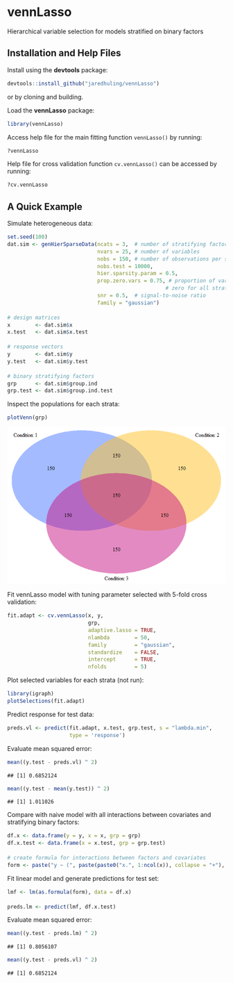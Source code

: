 




# vennLasso
Hierarchical variable selection for models stratified on binary factors 




## Installation and Help Files


Install using the **devtools** package:


```r
devtools::install_github("jaredhuling/vennLasso")
```


or by cloning and building.

Load the **vennLasso** package:

```r
library(vennLasso)
```

Access help file for the main fitting function ``vennLasso()`` by running:


```r
?vennLasso
```

Help file for cross validation function ``cv.vennLasso()`` can be accessed by running:


```r
?cv.vennLasso
```

## A Quick Example

Simulate heterogeneous data:


```r
set.seed(100)
dat.sim <- genHierSparseData(ncats = 3,  # number of stratifying factors
                             nvars = 25, # number of variables
                             nobs = 150, # number of observations per strata
                             nobs.test = 10000,
                             hier.sparsity.param = 0.5,
                             prop.zero.vars = 0.75, # proportion of variables
                                                   # zero for all strata
                             snr = 0.5,  # signal-to-noise ratio
                             family = "gaussian")

# design matrices
x        <- dat.sim$x
x.test   <- dat.sim$x.test

# response vectors
y        <- dat.sim$y
y.test   <- dat.sim$y.test

# binary stratifying factors
grp      <- dat.sim$group.ind
grp.test <- dat.sim$group.ind.test
```

Inspect the populations for each strata:


```r
plotVenn(grp)
```

![](vignettes/readme_figs/unnamed-chunk-6-1.png)<!-- -->

Fit vennLasso model with tuning parameter selected with 5-fold cross validation:


```r
fit.adapt <- cv.vennLasso(x, y,
                          grp,
                          adaptive.lasso = TRUE,
                          nlambda        = 50,
                          family         = "gaussian",
                          standardize    = FALSE,
                          intercept      = TRUE,
                          nfolds         = 5)
```


Plot selected variables for each strata (not run): 


```r
library(igraph)
plotSelections(fit.adapt)
```

Predict response for test data:


```r
preds.vl <- predict(fit.adapt, x.test, grp.test, s = "lambda.min",
                    type = 'response')
```

Evaluate mean squared error:


```r
mean((y.test - preds.vl) ^ 2)
```

```
## [1] 0.6852124
```


```r
mean((y.test - mean(y.test)) ^ 2)
```

```
## [1] 1.011026
```


Compare with naive model with all interactions between covariates and stratifying binary factors:

```r
df.x <- data.frame(y = y, x = x, grp = grp)
df.x.test <- data.frame(x = x.test, grp = grp.test)

# create formula for interactions between factors and covariates
form <- paste("y ~ (", paste(paste0("x.", 1:ncol(x)), collapse = "+"), ")*(grp.1*grp.2*grp.3)" )
```

Fit linear model and generate predictions for test set:

```r
lmf <- lm(as.formula(form), data = df.x)

preds.lm <- predict(lmf, df.x.test)
```

Evaluate mean squared error:


```r
mean((y.test - preds.lm) ^ 2)
```

```
## [1] 0.8056107
```

```r
mean((y.test - preds.vl) ^ 2)
```

```
## [1] 0.6852124
```





